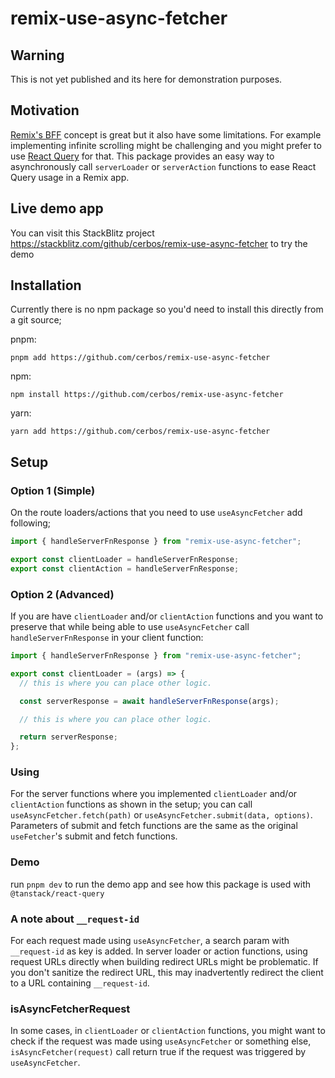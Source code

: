 # remix-use-async-fetcher

## Warning

This is not yet published and its here for demonstration purposes.

## Motivation

[Remix's BFF](https://remix.run/docs/hi/main/guides/bff#backend-for-your-frontend) concept is great but it also have some limitations. For example implementing infinite scrolling might be challenging and you might prefer to use [React Query](https://tanstack.com/query/latest) for that. This package provides an easy way to asynchronously call `serverLoader` or `serverAction` functions to ease React Query usage in a Remix app.

## Live demo app
You can visit this StackBlitz project https://stackblitz.com/github/cerbos/remix-use-async-fetcher to try the demo

## Installation

Currently there is no npm package so you'd need to install this directly from a git source;

pnpm:

```console
pnpm add https://github.com/cerbos/remix-use-async-fetcher
```

npm:

```console
npm install https://github.com/cerbos/remix-use-async-fetcher
```

yarn:

```console
yarn add https://github.com/cerbos/remix-use-async-fetcher
```

## Setup

### Option 1 (Simple)

On the route loaders/actions that you need to use `useAsyncFetcher` add following;

```typescript
import { handleServerFnResponse } from "remix-use-async-fetcher";

export const clientLoader = handleServerFnResponse;
export const clientAction = handleServerFnResponse;
```

### Option 2 (Advanced)

If you are have `clientLoader` and/or `clientAction` functions and you want to preserve that while being able to use `useAsyncFetcher` call `handleServerFnResponse` in your client function:

```typescript
import { handleServerFnResponse } from "remix-use-async-fetcher";

export const clientLoader = (args) => {
  // this is where you can place other logic.

  const serverResponse = await handleServerFnResponse(args);

  // this is where you can place other logic.

  return serverResponse;
};
```

### Using

For the server functions where you implemented `clientLoader` and/or `clientAction` functions as shown in the setup; you can call `useAsyncFetcher.fetch(path)` or `useAsyncFetcher.submit(data, options)`. Parameters of submit and fetch functions are the same as the original `useFetcher`'s submit and fetch functions.

### Demo

run `pnpm dev` to run the demo app and see how this package is used with `@tanstack/react-query`

### A note about `__request-id`

For each request made using `useAsyncFetcher`, a search param with `__request-id` as key is added. In server loader or action functions, using request URLs directly when building redirect URLs might be problematic. If you don't sanitize the redirect URL, this may inadvertently redirect the client to a URL containing `__request-id`.

### isAsyncFetcherRequest

In some cases, in `clientLoader` or `clientAction` functions, you might want to check if the request was made using `useAsyncFetcher` or something else, `isAsyncFetcher(request)` call return true if the request was triggered by `useAsyncFetcher`.
